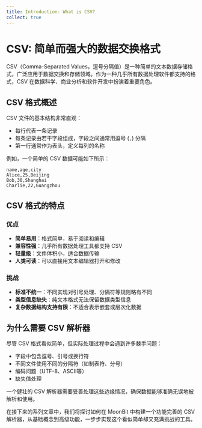 ```yaml
---
title: Introduction: What is CSV?
collect: true
---
```


# CSV: 简单而强大的数据交换格式

CSV（Comma-Separated Values，逗号分隔值）是一种简单的文本数据存储格式，广泛应用于数据交换和存储领域。作为一种几乎所有数据处理软件都支持的格式，CSV 在数据科学、商业分析和软件开发中扮演着重要角色。

## CSV 格式概述

CSV 文件的基本结构非常直观：
- 每行代表一条记录
- 每条记录由若干字段组成，字段之间通常用逗号 (`,`) 分隔
- 第一行通常作为表头，定义每列的名称

例如，一个简单的 CSV 数据可能如下所示：

```
name,age,city
Alice,25,Beijing
Bob,30,Shanghai
Charlie,22,Guangzhou
```

## CSV 格式的特点

### 优点
- **简单易用**：格式简单，易于阅读和编辑
- **兼容性强**：几乎所有数据处理工具都支持 CSV
- **轻量级**：文件体积小，适合数据传输
- **人类可读**：可以直接用文本编辑器打开和修改

### 挑战
- **标准不统一**：不同实现对引号处理、分隔符等规则略有不同
- **类型信息缺失**：纯文本格式无法保留数据类型信息
- **复杂数据结构支持有限**：不适合表示嵌套或层次化数据

## 为什么需要 CSV 解析器

尽管 CSV 格式看似简单，但实际处理过程中会遇到许多棘手问题：
- 字段中包含逗号、引号或换行符
- 不同文件使用不同的分隔符（如制表符、分号）
- 编码问题（UTF-8、ASCII等）
- 缺失值处理

一个健壮的 CSV 解析器需要妥善处理这些边缘情况，确保数据能够准确无误地被解析和使用。

在接下来的系列文章中，我们将探讨如何在 MoonBit 中构建一个功能完善的 CSV 解析器，从基础概念到高级功能，一步步实现这个看似简单却又充满挑战的工具。